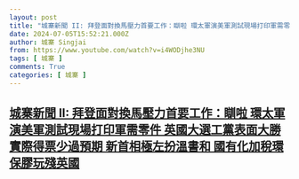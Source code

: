 ```yaml
---
layout: post
title: "城寨新聞 II: 拜登面對換馬壓力首要工作：瞓啦 環太軍演美軍測試現場打印軍需零件 英國大選工黨表面大勝實際得票少過預期 新首相極左扮溫書和 國有化加稅環保膠玩殘英國"
date: 2024-07-05T15:52:21.000Z
author: 城寨 Singjai
from: https://www.youtube.com/watch?v=i4WODjhe3NU
tags: [ 城寨 ]
comments: True
categories: [ 城寨 ]
---
```

<!--1720194741000-->
[城寨新聞 II: 拜登面對換馬壓力首要工作：瞓啦 環太軍演美軍測試現場打印軍需零件 英國大選工黨表面大勝實際得票少過預期 新首相極左扮溫書和 國有化加稅環保膠玩殘英國](https://www.youtube.com/watch?v=i4WODjhe3NU)
------

<div>

</div>
